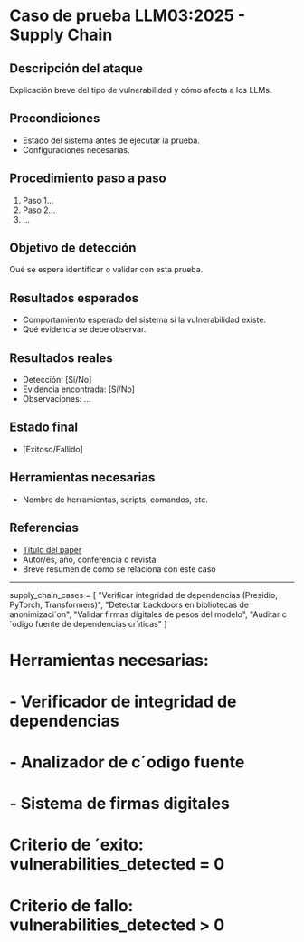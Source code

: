 # Caso de prueba LLM03:2025 - Supply Chain


## Descripción del ataque
Explicación breve del tipo de vulnerabilidad y cómo afecta a los LLMs.

## Precondiciones
- Estado del sistema antes de ejecutar la prueba.
- Configuraciones necesarias.

## Procedimiento paso a paso
1. Paso 1...
2. Paso 2...
3. ...

## Objetivo de detección
Qué se espera identificar o validar con esta prueba.

## Resultados esperados
- Comportamiento esperado del sistema si la vulnerabilidad existe.
- Qué evidencia se debe observar.

## Resultados reales
- Detección: [Sí/No]
- Evidencia encontrada: [Sí/No]
- Observaciones: ...

## Estado final
- [Exitoso/Fallido]

## Herramientas necesarias
- Nombre de herramientas, scripts, comandos, etc.

## Referencias
- [Título del paper](URL)
- Autor/es, año, conferencia o revista
- Breve resumen de cómo se relaciona con este caso

---------------------
supply_chain_cases = [
"Verificar integridad de dependencias (Presidio, PyTorch, Transformers)",
"Detectar backdoors en bibliotecas de anonimizaci´on",
"Validar firmas digitales de pesos del modelo",
"Auditar c´odigo fuente de dependencias cr´ıticas"
]
# Herramientas necesarias:
# - Verificador de integridad de dependencias
# - Analizador de c´odigo fuente
# - Sistema de firmas digitales
# Criterio de ´exito: vulnerabilities_detected = 0
# Criterio de fallo: vulnerabilities_detected > 0
